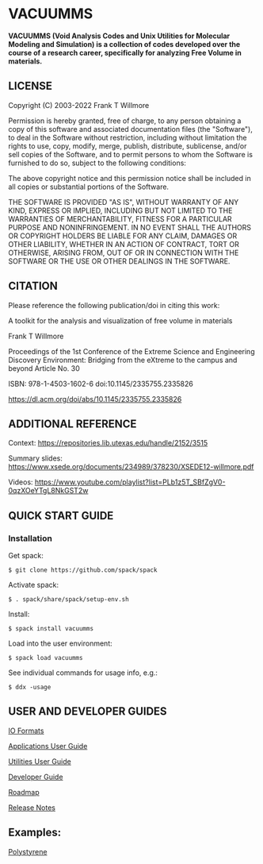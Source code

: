 # VACUUMMS

**VACUUMMS (Void Analysis Codes and Unix Utilities for Molecular Modeling and Simulation) is a collection of codes developed over the course of a research career, specifically for analyzing Free Volume in materials.**

## LICENSE

  Copyright (C) 2003-2022 Frank T Willmore

  Permission is hereby granted, free of charge, to any person obtaining a 
  copy of this software and associated documentation files (the "Software"), 
  to deal in the Software without restriction, including without limitation 
  the rights to use, copy, modify, merge, publish, distribute, sublicense, 
  and/or sell copies of the Software, and to permit persons to whom the 
  Software is furnished to do so, subject to the following conditions:

  The above copyright notice and this permission notice shall be included 
  in all copies or substantial portions of the Software.

  THE SOFTWARE IS PROVIDED "AS IS", WITHOUT WARRANTY OF ANY KIND, EXPRESS 
  OR IMPLIED, INCLUDING BUT NOT LIMITED TO THE WARRANTIES OF MERCHANTABILITY, 
  FITNESS FOR A PARTICULAR PURPOSE AND NONINFRINGEMENT. IN NO EVENT SHALL 
  THE AUTHORS OR COPYRIGHT HOLDERS BE LIABLE FOR ANY CLAIM, DAMAGES OR OTHER 
  LIABILITY, WHETHER IN AN ACTION OF CONTRACT, TORT OR OTHERWISE, ARISING 
  FROM, OUT OF OR IN CONNECTION WITH THE SOFTWARE OR THE USE OR OTHER 
  DEALINGS IN THE SOFTWARE.

## CITATION

  Please reference the following publication/doi in citing this work:

  A toolkit for the analysis and visualization of free volume in materials

  Frank T Willmore

  Proceedings of the 1st Conference of the Extreme Science and Engineering 
    Discovery Environment: Bridging from the eXtreme to the campus and beyond
  Article No. 30 

  ISBN: 978-1-4503-1602-6 doi:10.1145/2335755.2335826

  https://dl.acm.org/doi/abs/10.1145/2335755.2335826

## ADDITIONAL REFERENCE

 Context: https://repositories.lib.utexas.edu/handle/2152/3515

 Summary slides: https://www.xsede.org/documents/234989/378230/XSEDE12-willmore.pdf

 Videos: https://www.youtube.com/playlist?list=PLb1z5T_SBfZgV0-0qzXOeYTgL8NkGST2w

## QUICK START GUIDE

### Installation

Get spack:

`$ git clone https://github.com/spack/spack`

Activate spack:

`$ . spack/share/spack/setup-env.sh`

Install:

`$ spack install vacuumms`

Load into the user environment:

`$ spack load vacuumms`

See individual commands for usage info, e.g.:

`$ ddx -usage`

## USER AND DEVELOPER GUIDES

[IO Formats](IO_FORMATS.md)

[Applications User Guide](APPLICATIONS_USER_GUIDE.md)

[Utilities User Guide](UTILITIES_USER_GUIDE.md)

[Developer Guide](DEVELOPER_GUIDE.md)

[Roadmap](ROADMAP.md)

[Release Notes](RELEASE_NOTES.md)

## Examples:

[Polystyrene](examples/polystyrene/README.md)

